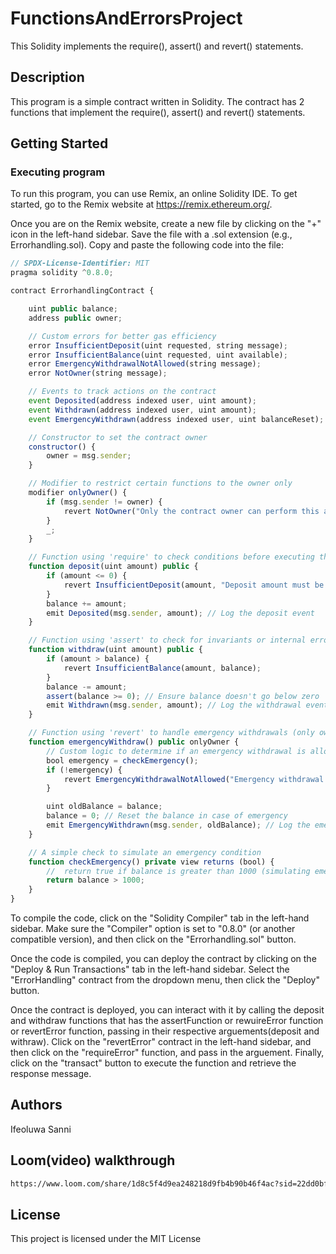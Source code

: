 # FunctionsAndErrorsProject

This Solidity implements the require(), assert() and revert() statements.

## Description

This program is a simple contract written in Solidity. The contract has 2 functions that implement the require(), assert() and revert() statements.

## Getting Started

### Executing program

To run this program, you can use Remix, an online Solidity IDE. To get started, go to the Remix website at https://remix.ethereum.org/.

Once you are on the Remix website, create a new file by clicking on the "+" icon in the left-hand sidebar. Save the file with a .sol extension (e.g., Errorhandling.sol). Copy and paste the following code into the file:

```javascript
// SPDX-License-Identifier: MIT
pragma solidity ^0.8.0;

contract ErrorhandlingContract {

    uint public balance;
    address public owner;

    // Custom errors for better gas efficiency
    error InsufficientDeposit(uint requested, string message);
    error InsufficientBalance(uint requested, uint available);
    error EmergencyWithdrawalNotAllowed(string message);
    error NotOwner(string message);

    // Events to track actions on the contract
    event Deposited(address indexed user, uint amount);
    event Withdrawn(address indexed user, uint amount);
    event EmergencyWithdrawn(address indexed user, uint balanceReset);

    // Constructor to set the contract owner
    constructor() {
        owner = msg.sender;
    }

    // Modifier to restrict certain functions to the owner only
    modifier onlyOwner() {
        if (msg.sender != owner) {
            revert NotOwner("Only the contract owner can perform this action");
        }
        _;
    }

    // Function using 'require' to check conditions before executing the logic
    function deposit(uint amount) public {
        if (amount <= 0) {
            revert InsufficientDeposit(amount, "Deposit amount must be greater than zero");
        }
        balance += amount;
        emit Deposited(msg.sender, amount); // Log the deposit event
    }

    // Function using 'assert' to check for invariants or internal errors
    function withdraw(uint amount) public {
        if (amount > balance) {
            revert InsufficientBalance(amount, balance);
        }
        balance -= amount;
        assert(balance >= 0); // Ensure balance doesn't go below zero
        emit Withdrawn(msg.sender, amount); // Log the withdrawal event
    }

    // Function using 'revert' to handle emergency withdrawals (only owner)
    function emergencyWithdraw() public onlyOwner {
        // Custom logic to determine if an emergency withdrawal is allowed
        bool emergency = checkEmergency();
        if (!emergency) {
            revert EmergencyWithdrawalNotAllowed("Emergency withdrawal is not allowed");
        }

        uint oldBalance = balance;
        balance = 0; // Reset the balance in case of emergency
        emit EmergencyWithdrawn(msg.sender, oldBalance); // Log the emergency withdrawal event
    }

    // A simple check to simulate an emergency condition
    function checkEmergency() private view returns (bool) {
        //  return true if balance is greater than 1000 (simulating emergency)
        return balance > 1000;
    }
}


```

To compile the code, click on the "Solidity Compiler" tab in the left-hand sidebar. Make sure the "Compiler" option is set to "0.8.0" (or another compatible version), and then click on the "Errorhandling.sol" button.

Once the code is compiled, you can deploy the contract by clicking on the "Deploy & Run Transactions" tab in the left-hand sidebar. Select the "ErrorHandling" contract from the dropdown menu, then click the "Deploy" button.

Once the contract is deployed, you can interact with it by calling the deposit and withdraw functions that has the assertFunction or rewuireError function or revertError function, passing in their respective arguements(deposit and withraw). Click on the "revertError" contract in the left-hand sidebar, and then click on the "requireError" function, and pass in the arguement. Finally, click on the "transact" button to execute the function and retrieve the response message.

## Authors
Ifeoluwa Sanni

## Loom(video) walkthrough
```bash
https://www.loom.com/share/1d8c5f4d9ea248218d9fb4b90b46f4ac?sid=22dd0bfb-a8c9-450d-b987-defffb06b7d0
```
## License

This project is licensed under the MIT License
